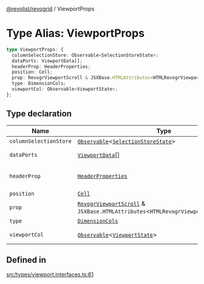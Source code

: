 [@revolist/revogrid](README.md) / ViewportProps

# Type Alias: ViewportProps

```ts
type ViewportProps: {
  columnSelectionStore: Observable<SelectionStoreState>;
  dataPorts: ViewportData[];
  headerProp: HeaderProperties;
  position: Cell;
  prop: RevogrViewportScroll & JSXBase.HTMLAttributes<HTMLRevogrViewportScrollElement>;
  type: DimensionCols;
  viewportCol: Observable<ViewportState>;
};
```

## Type declaration

| Name | Type | Description | Defined in |
| ------ | ------ | ------ | ------ |
| `columnSelectionStore` | [`Observable`](TypeAlias.Observable.md)\<[`SelectionStoreState`](TypeAlias.SelectionStoreState.md)\> | - | [src/types/viewport.interfaces.ts:78](https://github.com/revolist/revogrid/blob/ff1c29109648eb0543e674392be7b9af90d92acc/src/types/viewport.interfaces.ts#L78) |
| `dataPorts` | [`ViewportData`](TypeAlias.ViewportData.md)[] | viewport rows | [src/types/viewport.interfaces.ts:76](https://github.com/revolist/revogrid/blob/ff1c29109648eb0543e674392be7b9af90d92acc/src/types/viewport.interfaces.ts#L76) |
| `headerProp` | [`HeaderProperties`](TypeAlias.HeaderProperties.md) | header container props | [src/types/viewport.interfaces.ts:70](https://github.com/revolist/revogrid/blob/ff1c29109648eb0543e674392be7b9af90d92acc/src/types/viewport.interfaces.ts#L70) |
| `position` | [`Cell`](Interface.Cell.md) | - | [src/types/viewport.interfaces.ts:64](https://github.com/revolist/revogrid/blob/ff1c29109648eb0543e674392be7b9af90d92acc/src/types/viewport.interfaces.ts#L64) |
| `prop` | [`RevogrViewportScroll`](JSX.Interface.RevogrViewportScroll.md) & `JSXBase.HTMLAttributes`\<`HTMLRevogrViewportScrollElement`\> | - | [src/types/viewport.interfaces.ts:62](https://github.com/revolist/revogrid/blob/ff1c29109648eb0543e674392be7b9af90d92acc/src/types/viewport.interfaces.ts#L62) |
| `type` | [`DimensionCols`](TypeAlias.DimensionCols.md) | - | [src/types/viewport.interfaces.ts:65](https://github.com/revolist/revogrid/blob/ff1c29109648eb0543e674392be7b9af90d92acc/src/types/viewport.interfaces.ts#L65) |
| `viewportCol` | [`Observable`](TypeAlias.Observable.md)\<[`ViewportState`](Interface.ViewportState.md)\> | Cols dataset | [src/types/viewport.interfaces.ts:67](https://github.com/revolist/revogrid/blob/ff1c29109648eb0543e674392be7b9af90d92acc/src/types/viewport.interfaces.ts#L67) |

## Defined in

[src/types/viewport.interfaces.ts:61](https://github.com/revolist/revogrid/blob/ff1c29109648eb0543e674392be7b9af90d92acc/src/types/viewport.interfaces.ts#L61)
